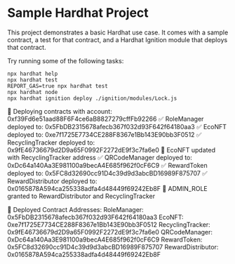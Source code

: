 # Sample Hardhat Project

This project demonstrates a basic Hardhat use case. It comes with a sample contract, a test for that contract, and a Hardhat Ignition module that deploys that contract.

Try running some of the following tasks:

```shell
npx hardhat help
npx hardhat test
REPORT_GAS=true npx hardhat test
npx hardhat node
npx hardhat ignition deploy ./ignition/modules/Lock.js
```

🚀 Deploying contracts with account: 0xf39Fd6e51aad88F6F4ce6aB8827279cffFb92266
✅ RoleManager deployed to: 0x5FbDB2315678afecb367f032d93F642f64180aa3
✅ EcoNFT deployed to: 0xe7f1725E7734CE288F8367e1Bb143E90bb3F0512
✅ RecyclingTracker deployed to: 0x9fE46736679d2D9a65F0992F2272dE9f3c7fa6e0
🔗 EcoNFT updated with RecyclingTracker address
✅ QRCodeManager deployed to: 0xDc64a140Aa3E981100a9becA4E685f962f0cF6C9
✅ RewardToken deployed to: 0x5FC8d32690cc91D4c39d9d3abcBD16989F875707
✅ RewardDistributor deployed to: 0x0165878A594ca255338adfa4d48449f69242Eb8F
🔐 ADMIN_ROLE granted to RewardDistributor and RecyclingTracker

🌟 Deployed Contract Addresses:
RoleManager: 0x5FbDB2315678afecb367f032d93F642f64180aa3
EcoNFT: 0xe7f1725E7734CE288F8367e1Bb143E90bb3F0512
RecyclingTracker: 0x9fE46736679d2D9a65F0992F2272dE9f3c7fa6e0
QRCodeManager: 0xDc64a140Aa3E981100a9becA4E685f962f0cF6C9
RewardToken: 0x5FC8d32690cc91D4c39d9d3abcBD16989F875707
RewardDistributor: 0x0165878A594ca255338adfa4d48449f69242Eb8F
